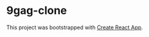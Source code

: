 # 9gag-clone

This project was bootstrapped with [Create React App](https://github.com/facebook/create-react-app).



